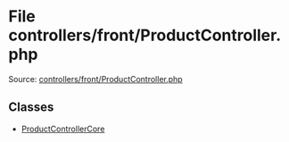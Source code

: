 File controllers/front/ProductController.php
=========

Source: [controllers/front/ProductController.php](https://github.com/PrestaShop/PrestaShop/blob/1.5.0.2/controllers/front/ProductController.php)


Classes
-------

* [ProductControllerCore](class.ProductControllerCore.md)

